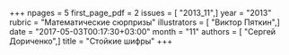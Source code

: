 +++
npages = 5
first_page_pdf = 2
issues = [ "2013_11",]
year = "2013"
rubric = "Математические сюрпризы"
illustrators = [ "Виктор Пяткин",]
date = "2017-05-03T00:17:30+03:00"
month = "11"
authors = [ "Сергей Дориченко",]
title = "Стойкие шифры"
+++
